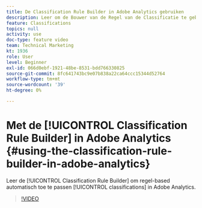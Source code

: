 ```yaml
---
title: De Classification Rule Builder in Adobe Analytics gebruiken
description: Leer om de Bouwer van de Regel van de Classificatie te gebruiken om regel-gebaseerde classificaties in Adobe Analytics automatisch toe te passen.
feature: Classifications
topics: null
activity: use
doc-type: feature video
team: Technical Marketing
kt: 1936
role: User
level: Beginner
exl-id: 066d0ebf-1921-48be-8531-bdd766330825
source-git-commit: 8fc641743bc9e07b838a22ca64ccc15344d52764
workflow-type: tm+mt
source-wordcount: '39'
ht-degree: 0%

---
```


# Met de [!UICONTROL Classification Rule Builder] in Adobe Analytics {#using-the-classification-rule-builder-in-adobe-analytics}

Leer de [!UICONTROL Classification Rule Builder] om regel-based automatisch toe te passen [!UICONTROL classifications] in Adobe Analytics.

>[!VIDEO](https://video.tv.adobe.com/v/3434383?quality=12&learn=on&captions=dut)
